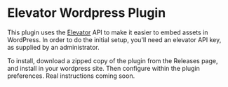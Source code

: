 # Elevator Wordpress Plugin

This plugin uses the [Elevator](http://github.com/umn-latis/elevator) API to make it easier to embed assets in WordPress.  In order to do the initial setup, you'll need an elevator API key, as supplied by an administrator.  

To install, download a zipped copy of the plugin from the Releases page, and install in your wordpress site.  Then configure within the plugin preferences.  Real instructions coming soon.